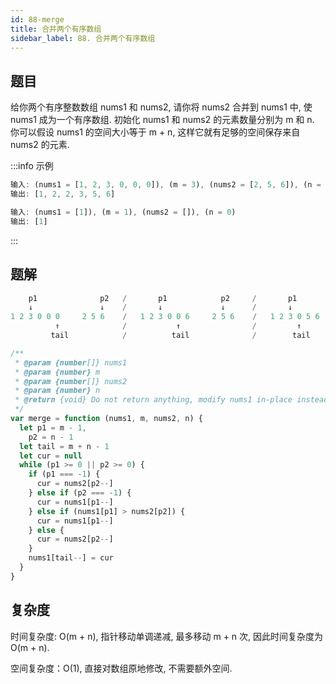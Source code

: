 ```yaml
---
id: 88-merge
title: 合并两个有序数组
sidebar_label: 88. 合并两个有序数组
---
```


## 题目

给你两个有序整数数组 nums1 和 nums2, 请你将 nums2 合并到 nums1 中, 使 nums1 成为一个有序数组. 初始化 nums1 和 nums2 的元素数量分别为 m 和 n. 你可以假设 nums1 的空间大小等于 m + n, 这样它就有足够的空间保存来自 nums2 的元素.

:::info 示例

```ts
输入: (nums1 = [1, 2, 3, 0, 0, 0]), (m = 3), (nums2 = [2, 5, 6]), (n = 3)
输出: [1, 2, 2, 3, 5, 6]
```

```ts
输入: (nums1 = [1]), (m = 1), (nums2 = []), (n = 0)
输出: [1]
```

:::

## 题解

```ts
    p1              p2   /       p1            p2     /       p1          p2      /     p1            p2       /     p1          p2
    ↓               ↓    /       ↓             ↓      /       ↓           ↓      /      ↓             ↓       /      ↓           ↓
1 2 3 0 0 0     2 5 6    /   1 2 3 0 0 6     2 5 6    /   1 2 3 0 5 6     2 5 6   /    1 2 3 3 5 6     2 5 6   /    1 2 2 3 5 6     2 5 6
          ↑              /           ↑                /         ↑                 /        ↑                   /      ↑
         tail            /          tail              /        tail               /       tail                 /     tail
```

```ts
/**
 * @param {number[]} nums1
 * @param {number} m
 * @param {number[]} nums2
 * @param {number} n
 * @return {void} Do not return anything, modify nums1 in-place instead.
 */
var merge = function (nums1, m, nums2, n) {
  let p1 = m - 1,
    p2 = n - 1
  let tail = m + n - 1
  let cur = null
  while (p1 >= 0 || p2 >= 0) {
    if (p1 === -1) {
      cur = nums2[p2--]
    } else if (p2 === -1) {
      cur = nums1[p1--]
    } else if (nums1[p1] > nums2[p2]) {
      cur = nums1[p1--]
    } else {
      cur = nums2[p2--]
    }
    nums1[tail--] = cur
  }
}
```

## 复杂度

时间复杂度: O(m + n), 指针移动单调递减, 最多移动 m + n 次, 因此时间复杂度为 O(m + n).

空间复杂度：O(1), 直接对数组原地修改, 不需要额外空间.
